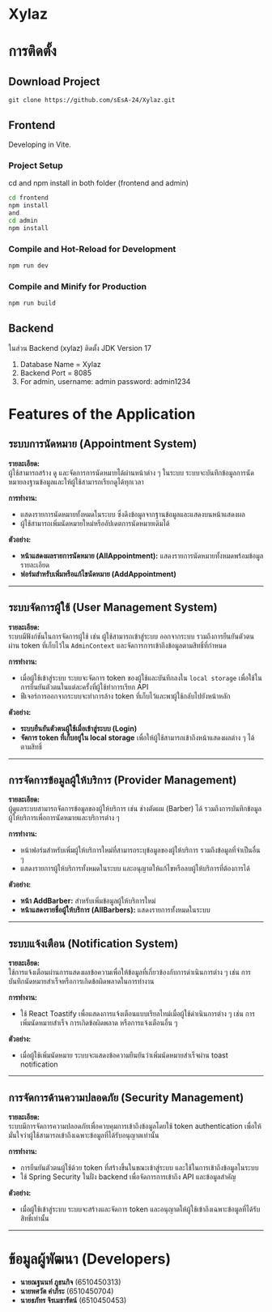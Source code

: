 # Xylaz

# การติดตั้ง

## Download Project

```
git clone https://github.com/sEsA-24/Xylaz.git
```

## Frontend

Developing in Vite.

### Project Setup

cd and npm install in both folder (frontend and admin)

```sh
cd frontend
npm install
and
cd admin
npm install
```

### Compile and Hot-Reload for Development


```sh
npm run dev
```

### Compile and Minify for Production

```sh
npm run build
```

## Backend

ในส่วน Backend (xylaz) ติดตั้ง JDK Version 17

1. Database Name = Xylaz
2. Backend Port = 8085
3. For admin, username: admin
password: admin1234

# Features of the Application

## ระบบการนัดหมาย (Appointment System)
**รายละเอียด:**  
ผู้ใช้สามารถสร้าง ดู และจัดการการนัดหมายได้ผ่านหน้าต่าง ๆ ในระบบ ระบบจะบันทึกข้อมูลการนัดหมายลงฐานข้อมูลและให้ผู้ใช้สามารถเรียกดูได้ทุกเวลา

**การทำงาน:**
- แสดงรายการนัดหมายทั้งหมดในระบบ ซึ่งดึงข้อมูลจากฐานข้อมูลและแสดงบนหน้าแสดงผล
- ผู้ใช้สามารถเพิ่มนัดหมายใหม่หรืออัปเดตการนัดหมายเดิมได้

**ตัวอย่าง:**
- **หน้าแสดงผลรายการนัดหมาย (AllAppointment):** แสดงรายการนัดหมายทั้งหมดพร้อมข้อมูลรายละเอียด
- **ฟอร์มสำหรับเพิ่มหรือแก้ไขนัดหมาย (AddAppointment)**

---

## ระบบจัดการผู้ใช้ (User Management System)
**รายละเอียด:**  
ระบบมีฟังก์ชันในการจัดการผู้ใช้ เช่น ผู้ใช้สามารถเข้าสู่ระบบ ออกจากระบบ รวมถึงการยืนยันตัวตนผ่าน token ที่เก็บไว้ใน `AdminContext` และจัดการการเข้าถึงข้อมูลตามสิทธิ์ที่กำหนด

**การทำงาน:**
- เมื่อผู้ใช้เข้าสู่ระบบ ระบบจะจัดการ token ของผู้ใช้และบันทึกลงใน `local storage` เพื่อใช้ในการยืนยันตัวตนในแต่ละครั้งที่ผู้ใช้ทำการเรียก API
- ฟีเจอร์การออกจากระบบจะทำการล้าง token ที่เก็บไว้และพาผู้ใช้กลับไปยังหน้าหลัก

**ตัวอย่าง:**
- **ระบบยืนยันตัวตนผู้ใช้เมื่อเข้าสู่ระบบ (Login)**
- **จัดการ token ที่เก็บอยู่ใน local storage** เพื่อให้ผู้ใช้สามารถเข้าถึงหน้าแสดงผลต่าง ๆ ได้ตามสิทธิ์

---

## การจัดการข้อมูลผู้ให้บริการ (Provider Management)
**รายละเอียด:**  
ผู้ดูแลระบบสามารถจัดการข้อมูลของผู้ให้บริการ เช่น ช่างตัดผม (Barber) ได้ รวมถึงการบันทึกข้อมูลผู้ให้บริการเพื่อการนัดหมายและบริการต่าง ๆ

**การทำงาน:**
- หน้าฟอร์มสำหรับเพิ่มผู้ให้บริการใหม่ที่สามารถระบุข้อมูลของผู้ให้บริการ รวมถึงข้อมูลที่จำเป็นอื่น ๆ
- แสดงรายการผู้ให้บริการทั้งหมดในระบบ และอนุญาตให้แก้ไขหรือลบผู้ให้บริการที่ต้องการได้

**ตัวอย่าง:**
- **หน้า AddBarber:** สำหรับเพิ่มข้อมูลผู้ให้บริการใหม่
- **หน้าแสดงรายชื่อผู้ให้บริการ (AllBarbers):** แสดงรายการทั้งหมดในระบบ

---

## ระบบแจ้งเตือน (Notification System)
**รายละเอียด:**  
ใช้การแจ้งเตือนผ่านการแสดงผลข้อความเพื่อให้ข้อมูลที่เกี่ยวข้องกับการดำเนินการต่าง ๆ เช่น การบันทึกนัดหมายสำเร็จหรือการเกิดข้อผิดพลาดในการทำงาน

**การทำงาน:**
- ใช้ React Toastify เพื่อแสดงการแจ้งเตือนแบบเรียลไทม์เมื่อผู้ใช้ดำเนินการต่าง ๆ เช่น การเพิ่มนัดหมายสำเร็จ การเกิดข้อผิดพลาด หรือการแจ้งเตือนอื่น ๆ

**ตัวอย่าง:**
- เมื่อผู้ใช้เพิ่มนัดหมาย ระบบจะแสดงข้อความยืนยันว่าเพิ่มนัดหมายสำเร็จผ่าน toast notification

---

## การจัดการด้านความปลอดภัย (Security Management)
**รายละเอียด:**  
ระบบมีการจัดการความปลอดภัยเพื่อควบคุมการเข้าถึงข้อมูลโดยใช้ token authentication เพื่อให้มั่นใจว่าผู้ใช้สามารถเข้าถึงเฉพาะข้อมูลที่ได้รับอนุญาตเท่านั้น

**การทำงาน:**
- การยืนยันตัวตนผู้ใช้ด้วย token ที่สร้างขึ้นในขณะเข้าสู่ระบบ และใช้ในการเข้าถึงข้อมูลในระบบ
- ใช้ Spring Security ในฝั่ง backend เพื่อจัดการการเข้าถึง API และข้อมูลสำคัญ

**ตัวอย่าง:**
- เมื่อผู้ใช้เข้าสู่ระบบ ระบบจะสร้างและจัดการ token และอนุญาตให้ผู้ใช้เข้าถึงเฉพาะข้อมูลที่ได้รับสิทธิ์เท่านั้น

---

# ข้อมูลผู้พัฒนา (Developers)

- **นายณฐนนท์ ภูธนกิจ** (6510450313)
- **นายพศวัต คำภีระ** (6510450704)
- **นายธภัทร จิรเมธารัตน์** (6510450453)
